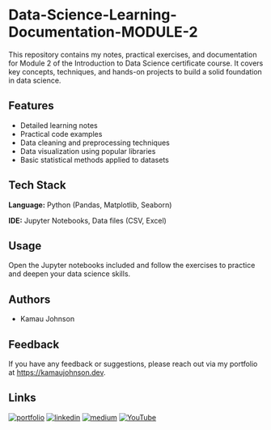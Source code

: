 
# Data-Science-Learning-Documentation-MODULE-2

This repository contains my notes, practical exercises, and documentation for Module 2 of the Introduction to Data Science certificate course. It covers key concepts, techniques, and hands-on projects to build a solid foundation in data science.

## Features

- Detailed learning notes
- Practical code examples
- Data cleaning and preprocessing techniques
- Data visualization using popular libraries
- Basic statistical methods applied to datasets


## Tech Stack

**Language:** Python (Pandas, Matplotlib, Seaborn)

**IDE:** Jupyter Notebooks, Data files (CSV, Excel)




## Usage

Open the Jupyter notebooks included and follow the exercises to practice and deepen your data science skills.



## Authors

- Kamau Johnson

## Feedback

If you have any feedback or suggestions, please reach out via my portfolio at https://kamaujohnson.dev.
## Links
[![portfolio](https://img.shields.io/badge/my_portfolio-000?style=for-the-badge&logo=ko-fi&logoColor=white)](https://kamaujohnson.dev/)
[![linkedin](https://img.shields.io/badge/linkedin-0A66C2?style=for-the-badge&logo=linkedin&logoColor=white)](https://www.linkedin.com/in/kamau-johnson-4bab25276/)
[![medium](https://img.shields.io/badge/Medium-000000?style=for-the-badge&logo=medium&logoColor=white)](https://medium.com/@Kamau_Johnson)
[![YouTube](https://img.shields.io/badge/YouTube-FF0000?style=for-the-badge&logo=youtube&logoColor=white)](https://www.youtube.com/@Kamau_Johnson)


